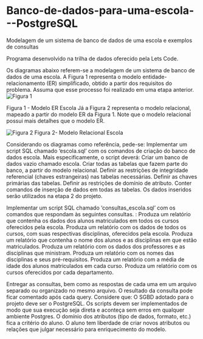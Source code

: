 # Banco-de-dados-para-uma-escola---PostgreSQL
Modelagem de um sistema de banco de dados de uma escola e exemplos de consultas

Programa desenvolvido na trilha de dados oferecido pela Lets Code.

Os diagramas abaixo referem-se a modelagem de um sistema de banco de dados de uma escola. 
A Figura 1 representa o modelo entidade-relacionamento (ER) simplificado, obtido a partir dos requisitos do problema. Assuma que esse processo foi realizado em uma etapa anterior.
![Figura 1](https://user-images.githubusercontent.com/68875230/165408472-48142bf2-e025-4c92-9147-6db3dc764534.png)

Figura 1 - Modelo ER Escola
Já a Figura 2 representa o modelo relacional, mapeado a partir do modelo ER da Figura 1. Note que o modelo relacional possui mais detalhes que o modelo ER.

![Figura 2](https://user-images.githubusercontent.com/68875230/165408770-c1a17768-577b-4436-a13c-5168de6c5ef6.png)
Figura 2- Modelo Relacional Escola

Considerando os diagramas como referência, pede-se:
Implementar um script SQL chamado ‘escola.sql’ com os comandos de criação do banco de dados escola. Mais especificamente, o script deverá:
Criar um banco de dados vazio chamado escola.
Criar todas as tabelas que fazem parte do banco, a partir do modelo relacional.
Definir as restrições de integridade referencial (chaves estrangeiras) nas tabelas necessárias.
Definir as chaves primárias das tabelas.
Definir as restrições de domínio de atributo.
Conter comandos de inserção de dados em todas as tabelas. Os dados inseridos serão utilizados na etapa 2 do projeto.

Implementar um script SQL chamado ‘consultas_escola.sql’ com os comandos que respondam às seguintes consultas. :
Produza um relatório que contenha os dados dos alunos matriculados em todos os cursos oferecidos pela escola.
Produza um relatório com os dados de todos os cursos, com suas respectivas disciplinas, oferecidos pela escola.
Produza um relatório que contenha o nome dos alunos e as disciplinas em que estão matriculados.
Produza um relatório com os dados dos professores e as disciplinas que ministram.
Produza um relatório com os nomes das disciplinas e seus pré-requisitos.
Produza um relatório com a média de idade dos alunos matriculados em cada curso.
Produza um relatório com os cursos oferecidos por cada departamento.

Entregar as consultas, bem como as respostas de cada uma em um arquivo separado ou organizado no mesmo arquivo. O resultado da consulta pode ficar comentado após cada query.
Considere que:
O SGBD adotado para o projeto deve ser o PostgreSQL.
Os scripts devem ser implementados de modo que sua execução seja direta e aconteça sem erros em qualquer ambiente Postgres.
O domínio dos atributos (tipo de dados, formato, etc.) fica a critério do aluno.
O aluno tem liberdade de criar novos atributos ou relações que julgar necessário para enriquecimento do modelo.

